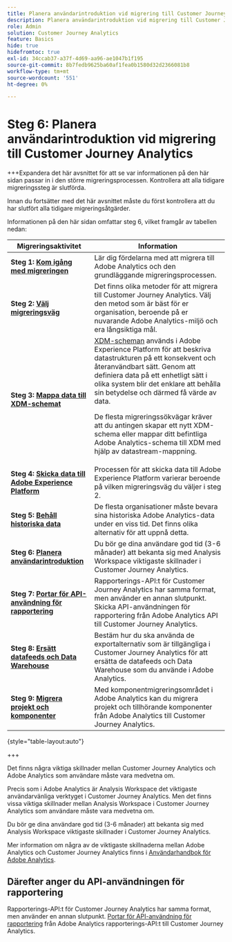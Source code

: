 ```yaml
---
title: Planera användarintroduktion vid migrering till Customer Journey Analytics
description: Planera användarintroduktion vid migrering till Customer Journey Analytics
role: Admin
solution: Customer Journey Analytics
feature: Basics
hide: true
hidefromtoc: true
exl-id: 34ccab37-a37f-4d69-aa96-ae1047b1f195
source-git-commit: 8b7fedb9625ba60af1fea0b1580d32d2366081b8
workflow-type: tm+mt
source-wordcount: '551'
ht-degree: 0%

---
```


# Steg 6: Planera användarintroduktion vid migrering till Customer Journey Analytics

+++Expandera det här avsnittet för att se var informationen på den här sidan passar in i den större migreringsprocessen. Kontrollera att alla tidigare migreringssteg är slutförda.

Innan du fortsätter med det här avsnittet måste du först kontrollera att du har slutfört alla tidigare migreringsåtgärder.

Informationen på den här sidan omfattar steg 6, vilket framgår av tabellen nedan:

| Migreringsaktivitet | Information |
|---------|----------|
| **Steg 1: [Kom igång med migreringen](/help/getting-started/cja-migration/cja-migration-getstarted.md)** | Lär dig fördelarna med att migrera till Adobe Analytics och den grundläggande migreringsprocessen. |
| **Steg 2: [Välj migreringsväg](/help/getting-started/cja-migration/cja-migration-path.md)** | Det finns olika metoder för att migrera till Customer Journey Analytics. Välj den metod som är bäst för er organisation, beroende på er nuvarande Adobe Analytics-miljö och era långsiktiga mål. |
| **Steg 3: [Mappa data till XDM-schemat](/help/getting-started/cja-migration/cja-migration-xdm.md)** | [XDM-scheman](https://experienceleague.adobe.com/en/docs/experience-platform/xdm/home#xdm-schemas) används i Adobe Experience Platform för att beskriva datastrukturen på ett konsekvent och återanvändbart sätt. Genom att definiera data på ett enhetligt sätt i olika system blir det enklare att behålla sin betydelse och därmed få värde av data.<p>De flesta migreringssökvägar kräver att du antingen skapar ett nytt XDM-schema eller mappar ditt befintliga Adobe Analytics-schema till XDM med hjälp av datastream-mappning.</p> |
| **Steg 4: [Skicka data till Adobe Experience Platform](/help/getting-started/cja-migration/cja-migration-send-to-platform.md)** | Processen för att skicka data till Adobe Experience Platform varierar beroende på vilken migreringsväg du väljer i steg 2. |
| **Steg 5: [Behåll historiska data](/help/getting-started/cja-migration/cja-migration-historical-data.md)** | De flesta organisationer måste bevara sina historiska Adobe Analytics-data under en viss tid. Det finns olika alternativ för att uppnå detta. |
| <span class="preview">**Steg 6: [Planera användarintroduktion](/help/getting-started/cja-migration/cja-migration-onboarding.md)**</span> | <span class="preview">Du bör ge dina användare god tid (3-6 månader) att bekanta sig med Analysis Workspace viktigaste skillnader i Customer Journey Analytics.</span> |
| **Steg 7: [Portar för API-användning för rapportering](/help/getting-started/cja-migration/cja-migration-api.md)** | Rapporterings-API:t för Customer Journey Analytics har samma format, men använder en annan slutpunkt. Skicka API-användningen för rapportering från Adobe Analytics API till Customer Journey Analytics. |
| **Steg 8: [Ersätt datafeeds och Data Warehouse](/help/getting-started/cja-migration/cja-migration-export-options.md)** | Bestäm hur du ska använda de exportalternativ som är tillgängliga i Customer Journey Analytics för att ersätta de datafeeds och Data Warehouse som du använde i Adobe Analytics. |
| **Steg 9: [Migrera projekt och komponenter](/help/getting-started/cja-migration/cja-migration-projects.md)** | Med komponentmigreringsområdet i Adobe Analytics kan du migrera projekt och tillhörande komponenter från Adobe Analytics till Customer Journey Analytics. |

{style="table-layout:auto"}

+++

Det finns några viktiga skillnader mellan Customer Journey Analytics och Adobe Analytics som användare måste vara medvetna om.

Precis som i Adobe Analytics är Analysis Workspace det viktigaste användarvänliga verktyget i Customer Journey Analytics. Men det finns vissa viktiga skillnader mellan Analysis Workspace i Customer Journey Analytics som användare måste vara medvetna om.

Du bör ge dina användare god tid (3-6 månader) att bekanta sig med Analysis Workspace viktigaste skillnader i Customer Journey Analytics.

Mer information om några av de viktigaste skillnaderna mellan Adobe Analytics och Customer Journey Analytics finns i [Användarhandbok för Adobe Analytics](/help/getting-started/aa-to-cja-user.md).

## Därefter anger du API-användningen för rapportering

Rapporterings-API:t för Customer Journey Analytics har samma format, men använder en annan slutpunkt. [Portar för API-användning för rapportering](/help/getting-started/cja-migration/cja-migration-api.md) från Adobe Analytics rapporterings-API:t till Customer Journey Analytics.
